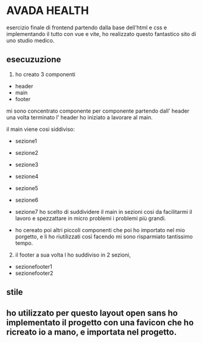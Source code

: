 # AVADA HEALTH

esercizio finale di frontend partendo dalla base dell'html e css e implementando il tutto con vue e vite,
ho realizzato questo fantastico sito di uno studio medico.
## esecuzuzione

1. ho creato 3 componenti
- header
- main
- footer

mi sono concentrato  componente per componente partendo dall' header una volta terminato l' header
ho iniziato a lavorare  al main.

il main viene cosi siddiviso: 
- sezione1
- sezione2
- sezione3
- sezione4
- sezione5
- sezione6
- sezione7
ho scelto di suddividere il main in sezioni cosi da facilitarmi il lavoro e spezzattare in micro problemi i problemi più grandi.

- ho cereato poi altri piccoli componenti che poi ho importato nel mio porgetto, e li ho riutilizzati
così facendo mi sono risparmiato tantissimo tempo.

2.  il footer a sua volta l ho suddiviso in 2 sezioni,

- sezionefooter1
- sezionefooter2

## stile 

ho utilizzato per questo layout  open sans
ho implementato il progetto con una favicon che ho ricreato io a mano, e importata nel progetto.
-



